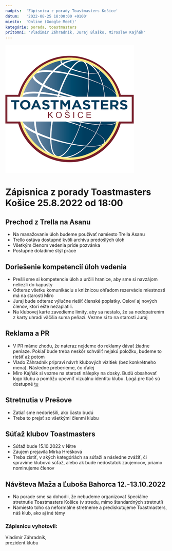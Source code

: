 ```yaml
---
nadpis:  'Zápisnica z porady Toastmasters Košice'
dátum:   '2022-08-25 18:00:00 +0100'
miesto:  'Online (Google Meet)'
kategórie: porada, toastmasters
prítomní: 'Vladimír Záhradník, Juraj Blaško, Miroslav Kajňák'
---
```


![alt text][logo]
# Zápisnica z porady Toastmasters Košice 25.8.2022 od 18:00

## Prechod z Trella na Asanu
- Na manažovanie úloh budeme používať namiesto Trella Asanu
- Trello ostáva dostupné kvôli archívu predošlých úloh
- Všetkým členom vedenia príde pozvánka
- Postupne doladíme štýl práce

## Doriešenie kompetencií úloh vedenia
- Prešli sme si kompetencie úloh a určili hranice, aby sme si navzájom neliezli do kapusty
- Odteraz všetku komunikáciu s knižnicou ohľadom rezervácie miestnosti má na starosti Miro
- Juraj bude odteraz výlučne riešiť členské poplatky. Osloví aj nových členov, ktorí ešte nezaplatili.
- Na klubovej karte zavedieme limity, aby sa nestalo, že sa nedopatrením z karty uhradí väčšia suma peňazí. Vezme si to na starosti Juraj

## Reklama a PR
- V PR máme zhodu, že nateraz nejdeme do reklamy dávať žiadne peniaze. Pokiaľ bude treba neskôr schváliť nejakú položku, budeme to riešiť až potom
- Vlado Záhradník pripraví návrh klubových vizitiek (bez konkrétneho mena). Následne preberieme, čo ďalej
- Miro Kajňák si vezme na starosti nálepky na dosky. Budú obsahovať logo klubu a pomôžu upevniť vizuálnu identitu klubu. Logá pre tlač sú dostupné [tu](https://github.com/toastmasters-kosice/graficke-podklady)

## Stretnutia v Prešove
- Zatiaľ sme nedoriešili, ako často budú
- Treba to prejsť so všetkými členmi klubu

## Súťaž klubov Toastmasters
- Súťaž bude 15.10.2022 v Nitre
- Záujem prejavila Mirka Hrešková
- Treba zistiť, v akých kategóriách sa súťaži a následne zvážiť, či spravíme klubovú súťaž, alebo ak bude nedostatok záujemcov, priamo nominujeme členov

## Návšteva Maža a Ľuboša Bahorca 12.-13.10.2022
- Na porade sme sa dohodli, že nebudeme organizovať špeciálne stretnutie Toastmasters Košice (v stredu, mimo štandardných stretnutí)
- Namiesto toho sa neformálne stretneme a prediskutujeme Toastmasters, náš klub, ako aj iné témy

### Zápisnicu vyhotovil:
Vladimír Záhradník,  
prezident klubu

[logo]: https://github.com/toastmasters-kosice/graficke-podklady/raw/main/Log%C3%A1/%C5%A0tandardn%C3%A9%20zmen%C5%A1en%C3%A9%20logo%20TMKE.png "Logo Toastmasters Košice"
